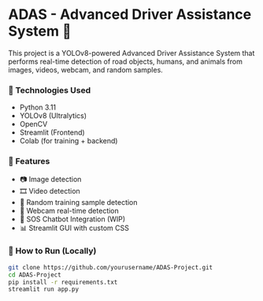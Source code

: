 # ADAS - Advanced Driver Assistance System 🚗

This project is a YOLOv8-powered Advanced Driver Assistance System that performs real-time detection of road objects, humans, and animals from images, videos, webcam, and random samples.

### 🔧 Technologies Used
- Python 3.11
- YOLOv8 (Ultralytics)
- OpenCV
- Streamlit (Frontend)
- Colab (for training + backend)

### 📁 Features
- 📷 Image detection
- 🎞️ Video detection
- 🎲 Random training sample detection
- 🎥 Webcam real-time detection
- 🤖 SOS Chatbot Integration (WIP)
- 📊 Streamlit GUI with custom CSS

### 🚀 How to Run (Locally)
```bash
git clone https://github.com/yourusername/ADAS-Project.git
cd ADAS-Project
pip install -r requirements.txt
streamlit run app.py
